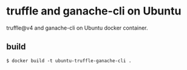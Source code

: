 # truffle and ganache-cli on Ubuntu

truffle@v4 and ganache-cli on Ubuntu docker container.

## build

```
$ docker build -t ubuntu-truffle-ganache-cli .
```

